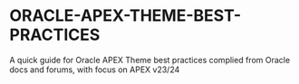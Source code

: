 # ORACLE-APEX-THEME-BEST-PRACTICES
A quick guide for Oracle APEX Theme best practices complied from Oracle docs and forums, with focus on APEX v23/24
